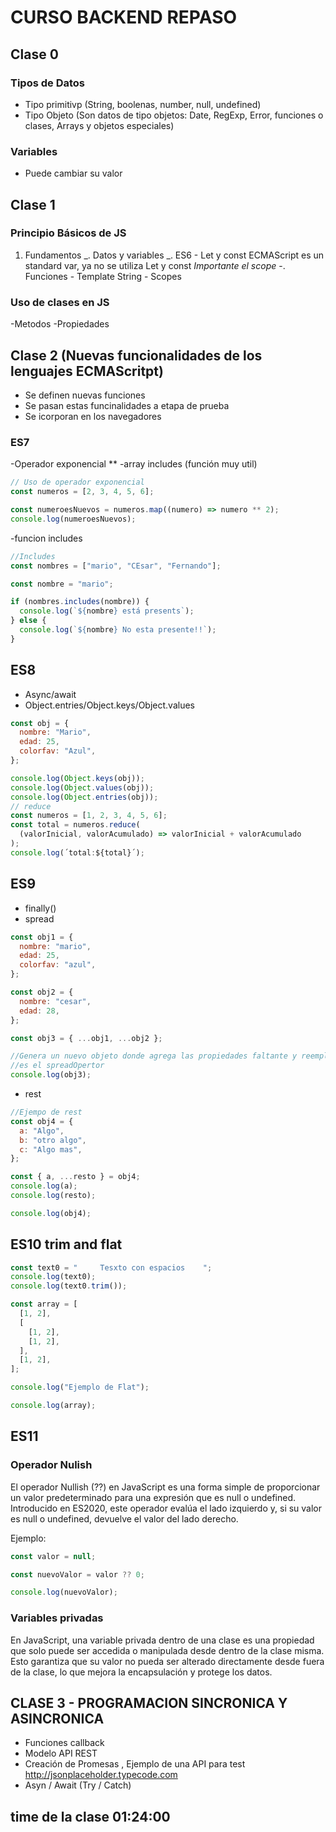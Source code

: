 # CURSO BACKEND REPASO

## Clase 0

### Tipos de Datos

- Tipo primitivp (String, boolenas, number, null, undefined)
- Tipo Objeto (Son datos de tipo objetos: Date, RegExp, Error, funciones o clases, Arrays y objetos especiales)

### Variables

- Puede cambiar su valor

## Clase 1

### Principio Básicos de JS

1. Fundamentos
   _. Datos y variables
   _. ES6 - Let y const ECMAScript es un standard var, ya no se utiliza
   Let y const _Importante el scope_
   -. Funciones - Template String - Scopes

### Uso de clases en JS

-Metodos
-Propiedades

## Clase 2 (Nuevas funcionalidades de los lenguajes ECMAScritpt)

- Se definen nuevas funciones
- Se pasan estas funcinalidades a etapa de prueba
- Se icorporan en los navegadores

### ES7

-Operador exponencial \*\*
-array includes (función muy util)

```js
// Uso de operador exponencial
const numeros = [2, 3, 4, 5, 6];

const numeroesNuevos = numeros.map((numero) => numero ** 2);
console.log(numeroesNuevos);
```

-funcion includes

```js
//Includes
const nombres = ["mario", "CEsar", "Fernando"];

const nombre = "mario";

if (nombres.includes(nombre)) {
  console.log(`${nombre} está presents`);
} else {
  console.log(`${nombre} No esta presente!!`);
}
```

## ES8

- Async/await
- Object.entries/Object.keys/Object.values

```js
const obj = {
  nombre: "Mario",
  edad: 25,
  colorfav: "Azul",
};

console.log(Object.keys(obj));
console.log(Object.values(obj));
console.log(Object.entries(obj));
// reduce
const numeros = [1, 2, 3, 4, 5, 6];
const total = numeros.reduce(
  (valorInicial, valorAcumulado) => valorInicial + valorAcumulado
);
console.log(´total:${total}´);

```

## ES9

- finally()
- spread

```js
const obj1 = {
  nombre: "mario",
  edad: 25,
  colorfav: "azul",
};

const obj2 = {
  nombre: "cesar",
  edad: 28,
};

const obj3 = { ...obj1, ...obj2 };

//Genera un nuevo objeto donde agrega las propiedades faltante y reemplaza las existentes
//es el spreadOpertor
console.log(obj3);
```

- rest

```js
//Ejempo de rest
const obj4 = {
  a: "Algo",
  b: "otro algo",
  c: "Algo mas",
};

const { a, ...resto } = obj4;
console.log(a);
console.log(resto);

console.log(obj4);
```

## ES10 trim and flat

```js
const text0 = "     Tesxto con espacios    ";
console.log(text0);
console.log(text0.trim());

const array = [
  [1, 2],
  [
    [1, 2],
    [1, 2],
  ],
  [1, 2],
];

console.log("Ejemplo de Flat");

console.log(array);
```

## ES11

### Operador Nulish

El operador Nullish (??) en JavaScript es una forma simple de proporcionar un valor predeterminado para una expresión que es null o undefined. Introducido en ES2020, este operador evalúa el lado izquierdo y, si su valor es null o undefined, devuelve el valor del lado derecho.

Ejemplo:

```js
const valor = null;

const nuevoValor = valor ?? 0;

console.log(nuevoValor);
```

### Variables privadas

En JavaScript, una variable privada dentro de una clase es una propiedad que solo puede ser accedida o manipulada desde dentro de la clase misma. Esto garantiza que su valor no pueda ser alterado directamente desde fuera de la clase, lo que mejora la encapsulación y protege los datos.

## CLASE 3 - PROGRAMACION SINCRONICA Y ASINCRONICA

- Funciones callback
- Modelo API REST
- Creación de Promesas , Ejemplo de una API para test http://jsonplaceholder.typecode.com
- Asyn / Await (Try / Catch)

## time de la clase 01:24:00
